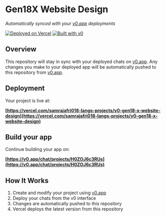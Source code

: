 # Gen18X Website Design

*Automatically synced with your [v0.app](https://v0.app) deployments*

[![Deployed on Vercel](https://img.shields.io/badge/Deployed%20on-Vercel-black?style=for-the-badge&logo=vercel)](https://vercel.com/samrajafri018-langs-projects/v0-gen18-x-website-design)
[![Built with v0](https://img.shields.io/badge/Built%20with-v0.app-black?style=for-the-badge)](https://v0.app/chat/projects/H0ZOJ6c3RUs)

## Overview

This repository will stay in sync with your deployed chats on [v0.app](https://v0.app).
Any changes you make to your deployed app will be automatically pushed to this repository from [v0.app](https://v0.app).

## Deployment

Your project is live at:

**[https://vercel.com/samrajafri018-langs-projects/v0-gen18-x-website-design](https://vercel.com/samrajafri018-langs-projects/v0-gen18-x-website-design)**

## Build your app

Continue building your app on:

**[https://v0.app/chat/projects/H0ZOJ6c3RUs](https://v0.app/chat/projects/H0ZOJ6c3RUs)**

## How It Works

1. Create and modify your project using [v0.app](https://v0.app)
2. Deploy your chats from the v0 interface
3. Changes are automatically pushed to this repository
4. Vercel deploys the latest version from this repository
